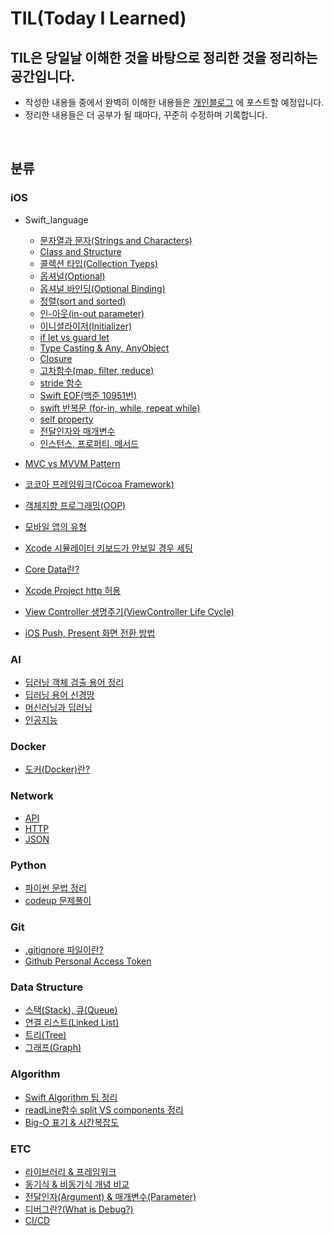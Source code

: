 # TIL(Today I Learned)

## TIL은 당일날 이해한 것을 바탕으로 정리한 것을 정리하는 공간입니다.

- 작성한 내용들 중에서 완벽히 이해한 내용들은 [개인블로그](https://jud00.tistory.com/) 에 포스트할 예정입니다.
- 정리한 내용들은 더 공부가 될 때마다, 꾸준히 수정하며 기록합니다.

<br>

## 분류


### iOS
- Swift_language
    - [문자열과 문자(Strings and Characters)](https://github.com/GwangYong/TIL/blob/master/iOS/Swift_language/%EB%AC%B8%EC%9E%90%EC%97%B4%EA%B3%BC%20%EB%AC%B8%EC%9E%90%20(Strings%20and%20Characters).md)
    - [Class and Structure](https://github.com/GwangYong/TIL/blob/master/iOS/Swift_language/Class%20and%20Structure.md)
    - [콜렉션 타입(Collection Tyeps)](https://github.com/GwangYong/TIL/blob/master/iOS/Swift_language/%EC%BD%9C%EB%A0%89%EC%85%98%20%ED%83%80%EC%9E%85%20(Collection%20Types).md)
    - [옵셔널(Optional)](https://github.com/GwangYong/TIL/blob/master/iOS/Swift_language/Optional.md)
    - [옵셔널 바인딩(Optional Binding)](https://github.com/Gwangyong/TIL/blob/master/iOS/Swift_language/Optional%20Binding.md)
    - [정렬(sort and sorted)](https://github.com/Gwangyong/TIL/blob/master/iOS/Swift_language/%EC%A0%95%EB%A0%AC(sort%20and%20sorted).md)
    - [인-아웃(in-out parameter)](https://github.com/Gwangyong/TIL/blob/master/iOS/Swift_language/inout%20Parameter.md)
    - [이니셜라이저(Initializer)](https://github.com/Gwangyong/TIL/blob/master/iOS/Swift_language/Initializer.md)
    - [if let vs guard let](https://github.com/Gwangyong/TIL/blob/master/iOS/Swift_language/if%20let%20vs%20guard%20let.md)
    - [Type Casting & Any, AnyObject](https://github.com/Gwangyong/TIL/blob/master/iOS/Swift_language/Type%20Casting%20%26%20Any%2C%20AnyObject.md)
    - [Closure](https://github.com/Gwangyong/TIL/blob/master/iOS/Swift_language/Closure.md)
    - [고차함수(map, filter, reduce)](https://github.com/Gwangyong/TIL/blob/master/iOS/Swift_language/map%2C%20filter%2C%20reduce.md)
    - [stride 함수](https://github.com/Gwangyong/TIL/blob/master/iOS/Swift_language/stride.md)
    - [Swift EOF(백준 10951번)](https://github.com/Gwangyong/TIL/blob/master/iOS/Swift_language/EOF(%EB%AC%B4%ED%95%9C%20%EC%9E%85%EB%A0%A5%20%EB%B0%9B%EA%B8%B0).md)
    - [swift 반복문 (for-in, while, repeat while)](https://github.com/Gwangyong/TIL/blob/master/iOS/Swift_language/%EB%B0%98%EB%B3%B5%EB%AC%B8(for%2C%20while).md)
    - [self property](https://github.com/Gwangyong/TIL/blob/master/iOS/Swift_language/self.md)
    - [전달인자와 매개변수](https://github.com/Gwangyong/TIL/blob/master/iOS/Swift_language/%EC%A0%84%EB%8B%AC%EC%9D%B8%EC%9E%90(Argument)%EC%99%80%20%EB%A7%A4%EA%B0%9C%EB%B3%80%EC%88%98(Parameter).md)
    - [인스턴스, 프로퍼티, 메서드](https://github.com/Gwangyong/TIL/blob/master/iOS/Swift_language/%EC%9D%B8%EC%8A%A4%ED%84%B4%EC%8A%A4%2C%20%ED%94%84%EB%A1%9C%ED%8D%BC%ED%8B%B0%2C%20%EB%A9%94%EC%84%9C%EB%93%9C.md)

- [MVC vs MVVM Pattern](https://github.com/GwangYong/TIL/blob/master/iOS/MVC%20vs%20MVVM%20Pattern.md)
- [코코아 프레임워크(Cocoa Framework)](https://github.com/Gwangyong/TIL/blob/master/iOS/What%20is%20Cocoa%20Framework%3F.md)
- [객체지향 프로그래밍(OOP)](https://github.com/Gwangyong/TIL/blob/master/iOS/%EA%B0%9D%EC%B2%B4%20%EC%A7%80%ED%96%A5%20%ED%94%84%EB%A1%9C%EA%B7%B8%EB%9E%98%EB%B0%8D(OOP).md)
- [모바일 앱의 유형](https://github.com/Gwangyong/TIL/blob/master/iOS/%EB%AA%A8%EB%B0%94%EC%9D%BC%20%EC%95%B1%EC%9D%98%20%EC%9C%A0%ED%98%95.md)
- [Xcode 시뮬레이터 키보드가 안보일 경우 세팅](https://github.com/Gwangyong/TIL/blob/master/iOS/Xcode%20%EC%8B%9C%EB%AE%AC%EB%A0%88%EC%9D%B4%ED%84%B0%20%ED%82%A4%EB%B3%B4%EB%93%9C%EA%B0%80%20%EC%95%88%EB%B3%B4%EC%9D%BC%20%EA%B2%BD%EC%9A%B0.md)
- [Core Data란?](https://github.com/Gwangyong/TIL/blob/master/iOS/Core%20Data.md)
- [Xcode Project http 허용](https://github.com/Gwangyong/TIL/blob/master/iOS/Xcode%20Project%20HTTP%20%ED%97%88%EC%9A%A9.md)
- [View Controller 생명주기(ViewController Life Cycle)](https://github.com/Gwangyong/TIL/blob/master/iOS/View%20Controller%EC%9D%98%20%EC%83%9D%EB%AA%85%EC%A3%BC%EA%B8%B0(View%20Controller%20Life%20Cycle).md)
- [iOS Push, Present 화면 전환 방법](https://github.com/Gwangyong/TIL/blob/master/iOS/iOS%20Push%2C%20Present%20%ED%99%94%EB%A9%B4%20%EC%A0%84%ED%99%98.md)

### AI
- [딥러닝 객체 검출 용어 정리](https://github.com/GwangYong/TIL/blob/master/AI/%EB%94%A5%EB%9F%AC%EB%8B%9D%20%EA%B0%9D%EC%B2%B4%20%EA%B2%80%EC%B6%9C%20%EC%9A%A9%EC%96%B4%20%EC%A0%95%EB%A6%AC.md)
- [딥러닝 용어 신경망](https://github.com/GwangYong/TIL/blob/master/AI/%EB%94%A5%EB%9F%AC%EB%8B%9D%20%EC%9A%A9%EC%96%B4%20%EC%8B%A0%EA%B2%BD%EB%A7%9D.md)
- [머신러닝과 딥러닝](https://github.com/GwangYong/TIL/blob/master/AI/%EB%A8%B8%EC%8B%A0%EB%9F%AC%EB%8B%9D%EA%B3%BC%20%EB%94%A5%EB%9F%AC%EB%8B%9D.md)
- [인공지능](https://github.com/GwangYong/TIL/blob/master/AI/%EC%9D%B8%EA%B3%B5%EC%A7%80%EB%8A%A5.md)

### Docker
- [도커(Docker)란?](https://github.com/Gwangyong/TIL/blob/master/Docker/%EB%8F%84%EC%BB%A4(Docker)%EB%9E%80%3F.md)

### Network
- [API](https://github.com/GwangYong/TIL/blob/master/Network/API.md)
- [HTTP](https://github.com/GwangYong/TIL/blob/master/Network/HTTP.md)
- [JSON](https://github.com/GwangYong/TIL/blob/master/Network/JSON.md)

### Python
- [파이썬 문법 정리](https://github.com/GwangYong/TIL/blob/master/Python/python_language.md)
- [codeup 문제풀이](https://github.com/GwangYong/TIL/tree/master/Python/codeup)

### Git
- [.gitignore 파일이란?](https://github.com/Gwangyong/TIL/blob/master/Git/.gitignore%20%ED%8C%8C%EC%9D%BC%EC%9D%B4%EB%9E%80%3F.md)
- [Github Personal Access Token](https://github.com/Gwangyong/TIL/blob/master/Git/Github%20Personal%20access%20Token.md)

### Data Structure
- [스택(Stack), 큐(Queue)](https://github.com/Gwangyong/TIL/blob/master/Data%20structure/%EC%8A%A4%ED%83%9D(Stack)%2C%20%ED%81%90(Queue).md)
- [연결 리스트(Linked List)](https://github.com/Gwangyong/TIL/blob/master/Data%20structure/%EC%97%B0%EA%B2%B0%20%EB%A6%AC%EC%8A%A4%ED%8A%B8(Linked%20list).md)
- [트리(Tree)](https://github.com/Gwangyong/TIL/blob/master/Data%20structure/%ED%8A%B8%EB%A6%AC(Tree).md)
- [그래프(Graph)](https://github.com/Gwangyong/TIL/blob/master/Data%20structure/%EA%B7%B8%EB%9E%98%ED%94%84(Graph).md)

### Algorithm
- [Swift Algorithm 팁 정리](https://github.com/Gwangyong/TIL/blob/master/Algorithm/Swift%20Algorithm%20%ED%8C%81%20%EC%A0%95%EB%A6%AC.md)
- [readLine함수 split VS components 정리](https://github.com/Gwangyong/TIL/blob/master/Algorithm/readLine%20%26%20split%20vs%20components.md)
- [Big-O 표기 & 시간복잡도](https://github.com/Gwangyong/TIL/blob/master/Algorithm/Big-O%20%26%20%EC%8B%9C%EA%B0%84%20%EB%B3%B5%EC%9E%A1%EB%8F%84.md)


### ETC
- [라이브러리 & 프레임워크](https://github.com/GwangYong/TIL/blob/master/ETC/Library%20%26%20Framework.md)
- [동기식 & 비동기식 개념 비교](https://github.com/Gwangyong/TIL/blob/master/ETC/%EB%8F%99%EA%B8%B0%EC%8B%9D%20%EC%B2%98%EB%A6%AC%20%EB%AA%A8%EB%8D%B8%20%26%20%EB%B9%84%EB%8F%99%EA%B8%B0%EC%8B%9D%20%EC%B2%98%EB%A6%AC%20%EB%AA%A8%EB%8D%B8.md)
- [전달인자(Argument) & 매개변수(Parameter)](https://github.com/Gwangyong/TIL/blob/master/ETC/%EC%A0%84%EB%8B%AC%EC%9D%B8%EC%9E%90(Argument)%EC%99%80%20%EB%A7%A4%EA%B0%9C%EB%B3%80%EC%88%98(Parameter).md)
- [디버그란?(What is Debug?)](https://github.com/Gwangyong/TIL/blob/master/ETC/%EB%94%94%EB%B2%84%EA%B7%B8%EB%9E%80%3F.md)
- [CI/CD](https://github.com/Gwangyong/TIL/blob/master/ETC/CI%2CCD.md)

